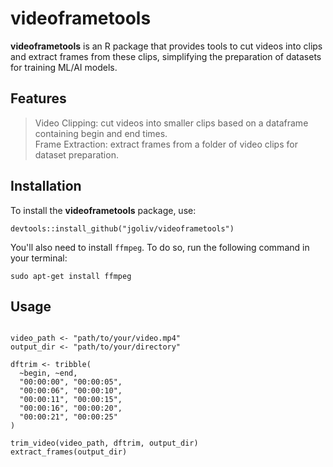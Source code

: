 # videoframetools

**videoframetools** is an R package that provides tools to cut videos into clips and extract frames from these clips, simplifying the preparation of datasets for training ML/AI models.

## Features

> Video Clipping: cut videos into smaller clips based on a dataframe containing begin and end times.\
> Frame Extraction: extract frames from a folder of video clips for dataset preparation.

## Installation

To install the **videoframetools** package, use:

`devtools::install_github("jgoliv/videoframetools")`

You'll also need to install `ffmpeg`. To do so, run the following command in your terminal:

`sudo apt-get install ffmpeg`

## Usage

```{r}

video_path <- "path/to/your/video.mp4"
output_dir <- "path/to/your/directory"

dftrim <- tribble(
  ~begin, ~end,
  "00:00:00", "00:00:05",
  "00:00:06", "00:00:10",
  "00:00:11", "00:00:15",
  "00:00:16", "00:00:20",
  "00:00:21", "00:00:25"
)

trim_video(video_path, dftrim, output_dir)
extract_frames(output_dir)


```
